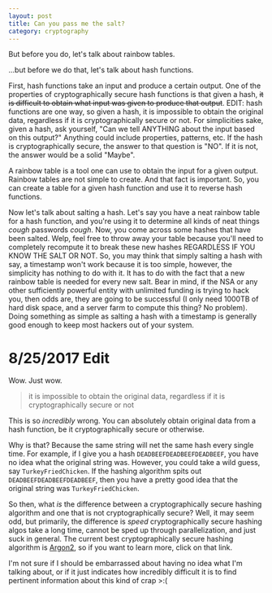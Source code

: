 ```yaml
---
layout: post
title: Can you pass me the salt?
category: cryptography
---
```


But before you do, let's talk about rainbow tables.

...but before we do that, let's talk about hash functions.

First, hash functions take an input and produce a certain output. One of the
properties of cryptographically secure hash functions is that given a hash,
~~it is difficult to obtain what input was given to produce that output~~. EDIT:
hash functions are one way, so given a hash, it is impossible to obtain the
original data, regardless if it is cryptographically secure or not. For
simplicities sake, given a hash, ask yourself, "Can we tell ANYTHING about the
input based on this output?" Anything could include properties, patterns, etc.
If the hash is cryptographically secure, the answer to that question is "NO". If
it is not, the answer would be a solid "Maybe".

A rainbow table is a tool one can use to obtain the input for a given output.
Rainbow tables are not simple to create. And that fact is important. So, you can
create a table for a given hash function and use it to reverse hash functions.

Now let's talk about salting a hash. Let's say you have a neat rainbow table for
a hash function, and you're using it to determine all kinds of neat things
*cough* passwords *cough*. Now, you come across some hashes that have been
salted. Welp, feel free to throw away your table because you'll need to
completely recompute it to break these new hashes REGARDLESS IF YOU KNOW THE
SALT OR NOT. So, you may think that simply salting a hash with say, a timestamp
won't work because it is too simple, however, the simplicity has nothing to do
with it. It has to do with the fact that a new rainbow table is needed for every
new salt. Bear in mind, if the NSA or any other sufficiently powerful entity
with unlimited funding is trying to hack you, then odds are, they are going to
be successful (I only need 1000TB of hard disk space, and a server farm to
compute this thing? No problem). Doing something as simple as salting a hash
with a timestamp is generally good enough to keep most hackers out of your
system.

# 8/25/2017 Edit
Wow. Just wow.

> it is impossible to obtain the original data, regardless if it is
> cryptographically secure or not

This is so *incredibly* wrong. You can absolutely obtain original data from a
hash function, be it cryptographically secure or otherwise.

Why is that? Because the same string will net the same hash every single time.
For example, if I give you a hash `DEADBEEFDEADBEEFDEADBEEF`, you have no idea
what the original string was. However, you could take a wild guess, say
`TurkeyFriedChicken`. If the hashing algorithm spits out `DEADBEEFDEADBEEFDEADBEEF`,
then you have a pretty good idea that the original string was `TurkeyFriedChicken`.

So then, what *is* the difference between a cryptographically secure hashing
algorithm and one that is not cryptographically secure? Well, it may seem odd,
but primarily, the difference is *speed* cryptographically secure hashing algos
take a long time, cannot be sped up through parallelization, and just suck in
general. The current best cryptographically secure hashing algorithm is
[Argon2](https://en.wikipedia.org/wiki/Argon2), so if you want to learn more,
click on that link.

I'm not sure if I should be embarrassed about having no idea what I'm talking
about, or if it just indicates how incredibly difficult it is to find pertinent
information about this kind of crap >:(
